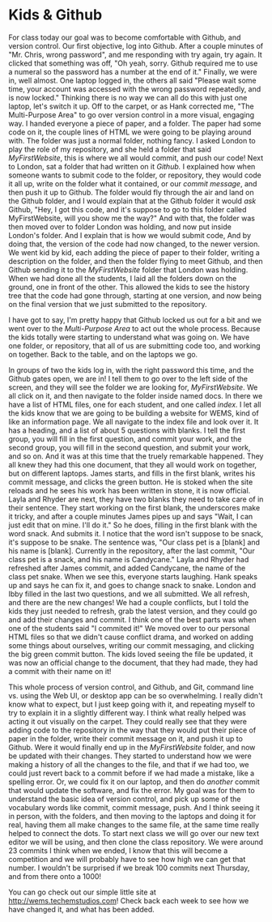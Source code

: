 # Kids & Github

For class today our goal was to become comfortable with Github, and version control. Our first objective, log into Github. After a couple minutes of "Mr. Chris, wrong password", and me responding with try again, try again. It clicked that something was off, "Oh yeah, sorry. Github required me to use a numeral so the password has a number at the end of it." Finally, we were in, well almost. One laptop logged in, the others all said "Please wait some time, your account was accessed with the wrong password repeatedly, and is now locked." Thinking there is no way we can all do this with just one laptop, let's switch it up. Off to the carpet, or as Hank corrected me, "The Multi-Purpose Area" to go over version control in a more visual, engaging way. I handed everyone a piece of paper, and a folder. The paper had some code on it, the couple lines of HTML we were going to be playing around with. The folder was just a normal folder, nothing fancy. I asked London to play the role of my repository, and she held a folder that said _MyFirstWebsite_, this is where we all would commit, and push our code! Next to London, sat a folder that had written on it _Github._ I explained how when someone wants to submit code to the folder, or repository, they would code it all up, write on the folder what it contained, or our _commit message_, and then push it up to Github. The folder would fly through the air and land on the Github folder, and I would explain that at the Github folder it would _ask_ Github, "Hey, I got this code, and it's suppose to go to this folder called MyFirstWebsite, will you show me the way?" And with that, the folder was then moved over to folder London was holding, and now put inside London's folder. And I explain that is how we would submit code, And by doing that, the version of the code had now changed, to the newer version. We went kid by kid, each adding the piece of paper to their folder, writing a description on the folder, and then the folder flying to meet Github, and then Github sending it to the _MyFirstWebsite_ folder that London was holding. When we had done all the students, I laid all the folders down on the ground, one in front of the other. This allowed the kids to see the history tree that the code had gone through, starting at one version, and now being on the final version that we just submitted to the repository.

I have got to say, I'm pretty happy that Github locked us out for a bit and we went over to the _Multi-Purpose Area_ to act out the whole process. Because the kids totally were starting to understand what was going on. We have one folder, or repository, that all of us are submitting code too, and working on together. Back to the table, and on the laptops we go.

In groups of two the kids log in, with the right password this time, and the Github gates open, we are in! I tell them to go over to the left side of the screen, and they will see the folder we are looking for, _MyFirstWebsite_. We all click on it, and then navigate to the folder inside named docs. In there we have a list of HTML files, one for each student, and one called _index._ I let all the kids know that we are going to be building a website for WEMS, kind of like an information page. We all navigate to the index file and look over it. It has a heading, and a list of about 5 questions with blanks. I tell the first group, you will fill in the first question, and commit your work, and the second group, you will fill in the second question, and submit your work, and so on. And it was at this time that the truely remarkable happened. They all knew they had this one document, that they all would work on together, but on different laptops. James starts, and fills in the first blank, writes his commit message, and clicks the green button. He is stoked when the site reloads and he sees his work has been written in stone, it is now official. Layla and Rhyder are next, they have two blanks they need to take care of in their sentence. They start working on the first blank, the underscores make it tricky, and after a couple minutes James pipes up and says "Wait, I can just edit that on mine. I'll do it." So he does, filling in the first blank with the word snack. And submits it. I notice that the word isn't suppose to be snack, it's suppose to be snake. The sentence was, "Our class pet is a [blank] and his name is [blank]. Currently in the repository, after the last commit, "Our class pet is a snack, and his name is Candycane." Layla and Rhyder had refreshed after James commit, and added Candycane, the name of the class pet snake. When we see this, everyone starts laughing. Hank speaks up and says he can fix it, and goes to change snack to snake. London and Ibby filled in the last two questions, and we all submitted. We all refresh, and there are the new changes! We had a couple conflicts, but I told the kids they just needed to refresh, grab the latest version, and they could go and add their changes and commit. I think one of the best parts was when one of the students said "I commited it!" We moved over to our personal HTML files so that we didn't cause conflict drama, and worked on adding some things about ourselves, writing our commit messaging, and clicking the big green commit button. The kids loved seeing the file be updated, it was now an official change to the document, that they had made, they had a commit with their name on it!

This whole process of version control, and Github, and Git, command line vs. using the Web UI, or desktop app can be so overwhelming. I really didn't know what to expect, but I just keep going with it, and repeating myself to try to explain it in a slightly different way. I think what really helped was acting it out visually on the carpet. They could really see that they were adding code to the repository in the way that they would put their piece of paper in the folder, write their commit message on it, and push it up to Github. Were it would finally end up in the _MyFirstWebsite_ folder, and now be updated with their changes. They started to understand how we were making a history of all the changes to the file, and that if we had too, we could just revert back to a commit before if we had made a mistake, like a spelling error. Or, we could fix it on our laptop, and then do _another_ commit that would update the software, and fix the error. My goal was for them to understand the basic idea of version control, and pick up some of the vocabulary words like commit, commit message, push. And I think seeing it in person, with the folders, and then moving to the laptops and doing it for real, having them all make changes to the same file, at the same time really helped to connect the dots. To start next class we will go over our new text editor we will be using, and then clone the class repository. We were around 23 commits I think when we ended, I know that this will become a competition and we will probably have to see how high we can get that number. I wouldn't be surprised if we break 100 commits next Thursday, and from there onto a 1000!

You can go check out our simple little site at http://wems.techemstudios.com! Check back each week to see how we have changed it, and what has been added.

